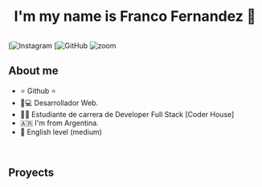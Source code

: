 <div align="center">
<h1 align="center">I'm my name is Franco Fernandez  👋</h1>
</div>
<img srf="https://photos.app.goo.gl/TdQcbUNQfthXXjMdA">

[![Instagram](https://www.instagram.com/fraan.fer?igsh=cXZibWt4NDdrdGQ5)
[![GitHub](https://github.com/franfernandez98/franfernandez98.git)
![zoom](https://us05web.zoom.us/chat/invite/0cJmr5J5V9yVAjMK)

## About me

- ⭐ Github ⭐ 
- 📲💻 Desarrollador Web.
- 🧑‍🏫 Estudiante de carrera de Developer Full Stack [Coder House]
- 🇦🇷 I'm from Argentina.
- 📒 English level (medium)
<br>

## Proyects 
